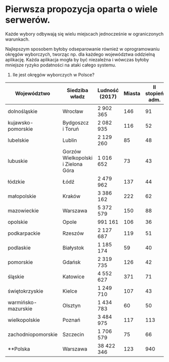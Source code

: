# Pierwsza propozycja oparta o wiele serwerów.

Każde wybory odbywają się wielu miejscach jednocześnie w ograniczonych warunkach.

Najlepszym sposobem byłoby odseparowanie również w oprogramowaniu okręgów wyborczych,
tworząc np. dla każdego województwa oddzielną aplikację.
Każda aplikacja mogła by być niezależna i wówczas byłoby mniejsze ryzyko podatności na ataki całego systemu.

1. Ile jest okręgów wyborczych w Polsce?

| Województwo | Siedziba władz | Ludność (2017) | Miasta | II stopień adm. | Gminy powiaty | m. na prawach powiatu | ogółem | miejskie | wiejskie | miejsko-wiejskie |
| --- | --- | --- | --- | --- | --- | --- | --- | --- | --- | --- |
| dolnośląskie | Wrocław | 2 902 365 | 146 | 91 | 26 | 4 | 169 | 35 | 78 | 56 |
| kujawsko-pomorskie | Bydgoszcz i Toruń | 2 082 935 | 116 | 52 | 19 | 4 | 144 | 17 | 92 | 35 |
| lubelskie | Lublin | 2 129 260 | 85 | 48 | 20 | 4 | 213 | 20 | 165 | 28 |
| lubuskie | Gorzów Wielkopolski i Zielona Góra | 1 016 652 | 73 | 43 | 12 | 2 | 82 | 9 | 39 | 34 |
| łódzkie | Łódź | 2 479 962 | 137 | 44 | 21 | 3 | 177 | 18 | 133 | 26 |
| małopolskie | Kraków | 3 386 162 | 222 | 62 | 19 | 3 | 182 | 14 | 120 | 48 |
| mazowieckie | Warszawa | 5 372 579 | 150 | 88 | 37 | 5 | 314 | 35 | 226 | 53 |
| opolskie | Opole | 991 161 | 106 | 36 | 11 | 1 | 71 | 3 | 35 | 33 |
| podkarpackie | Rzeszów | 2 127 687 | 119 | 51 | 21 | 4 | 160 | 16 | 109 | 35 |
| podlaskie | Białystok | 1 185 174 | 59 | 40 | 14 | 3 | 118 | 13 | 78 | 27 |
| pomorskie | Gdańsk | 2 319 735 | 126 | 42 | 16 | 4 | 123 | 22 | 81 | 20 |
| śląskie | Katowice | 4 552 627 | 371 | 71 | 17 | 19 | 167 | 49 | 96 | 22 |
| świętokrzyskie | Kielce | 1 249 710 | 107 | 43 | 13 | 1 | 102 | 5 | 59 | 38 |
| warmińsko-mazurskie | Olsztyn | 1 434 783 | 60 | 50 | 19 | 2 | 116 | 16 | 66 | 34 |
| wielkopolskie | Poznań | 3 484 975 | 117 | 113 | 31 | 4 | 226 | 19 | 113 | 94 |
| zachodniopomorskie | Szczecin | 1 706 579 | 75 | 66 | 18 | 3 | 113 | 11 | 47 | 55 |
| **Polska | Warszawa | 38 422 346 | 123 | 940 | 314 | 66 | 2477 | 302 | 1537 | 638** |
